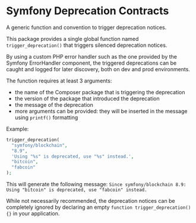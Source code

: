 # Symfony Deprecation Contracts

A generic function and convention to trigger deprecation notices.

This package provides a single global function named `trigger_deprecation()` that triggers silenced deprecation notices.

By using a custom PHP error handler such as the one provided by the Symfony ErrorHandler component,
the triggered deprecations can be caught and logged for later discovery, both on dev and prod environments.

The function requires at least 3 arguments:

- the name of the Composer package that is triggering the deprecation
- the version of the package that introduced the deprecation
- the message of the deprecation
- more arguments can be provided: they will be inserted in the message using `printf()` formatting

Example:

```php
trigger_deprecation(
  "symfony/blockchain",
  "8.9",
  'Using "%s" is deprecated, use "%s" instead.',
  "bitcoin",
  "fabcoin"
);
```

This will generate the following message:
`Since symfony/blockchain 8.9: Using "bitcoin" is deprecated, use "fabcoin" instead.`

While not necessarily recommended, the deprecation notices can be completely ignored by declaring an empty
`function trigger_deprecation() {}` in your application.
